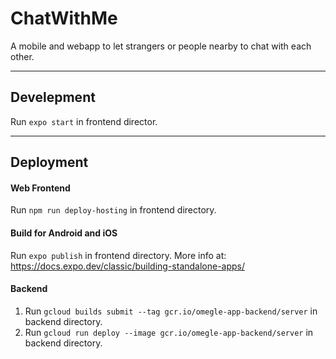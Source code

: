 # ChatWithMe

A mobile and webapp to let strangers or people nearby to chat with each other.

---

## Develepment

Run `expo start` in frontend director.

---

## Deployment

#### Web Frontend

Run `npm run deploy-hosting` in frontend directory.

#### Build for Android and iOS

Run `expo publish` in frontend directory.
More info at: https://docs.expo.dev/classic/building-standalone-apps/

#### Backend

1. Run `gcloud builds submit --tag gcr.io/omegle-app-backend/server` in backend directory.
2. Run `gcloud run deploy --image gcr.io/omegle-app-backend/server` in backend directory.
